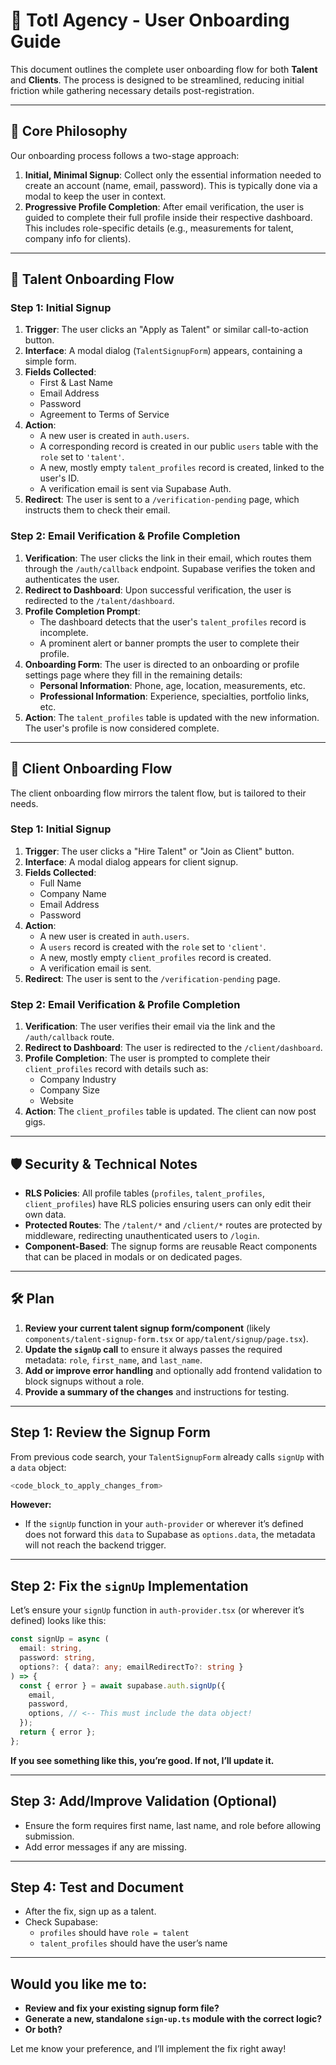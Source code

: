 # 🚀 Totl Agency - User Onboarding Guide

This document outlines the complete user onboarding flow for both **Talent** and **Clients**. The process is designed to be streamlined, reducing initial friction while gathering necessary details post-registration.

---

## 📝 Core Philosophy

Our onboarding process follows a two-stage approach:

1.  **Initial, Minimal Signup**: Collect only the essential information needed to create an account (name, email, password). This is typically done via a modal to keep the user in context.
2.  **Progressive Profile Completion**: After email verification, the user is guided to complete their full profile inside their respective dashboard. This includes role-specific details (e.g., measurements for talent, company info for clients).

---

## 🕺 Talent Onboarding Flow

### Step 1: Initial Signup

1.  **Trigger**: The user clicks an "Apply as Talent" or similar call-to-action button.
2.  **Interface**: A modal dialog (`TalentSignupForm`) appears, containing a simple form.
3.  **Fields Collected**:
    - First & Last Name
    - Email Address
    - Password
    - Agreement to Terms of Service
4.  **Action**:
    - A new user is created in `auth.users`.
    - A corresponding record is created in our public `users` table with the `role` set to `'talent'`.
    - A new, mostly empty `talent_profiles` record is created, linked to the user's ID.
    - A verification email is sent via Supabase Auth.
5.  **Redirect**: The user is sent to a `/verification-pending` page, which instructs them to check their email.

### Step 2: Email Verification & Profile Completion

1.  **Verification**: The user clicks the link in their email, which routes them through the `/auth/callback` endpoint. Supabase verifies the token and authenticates the user.
2.  **Redirect to Dashboard**: Upon successful verification, the user is redirected to the `/talent/dashboard`.
3.  **Profile Completion Prompt**:
    - The dashboard detects that the user's `talent_profiles` record is incomplete.
    - A prominent alert or banner prompts the user to complete their profile.
4.  **Onboarding Form**: The user is directed to an onboarding or profile settings page where they fill in the remaining details:
    - **Personal Information**: Phone, age, location, measurements, etc.
    - **Professional Information**: Experience, specialties, portfolio links, etc.
5.  **Action**: The `talent_profiles` table is updated with the new information. The user's profile is now considered complete.

---

## 🏢 Client Onboarding Flow

The client onboarding flow mirrors the talent flow, but is tailored to their needs.

### Step 1: Initial Signup

1.  **Trigger**: The user clicks a "Hire Talent" or "Join as Client" button.
2.  **Interface**: A modal dialog appears for client signup.
3.  **Fields Collected**:
    - Full Name
    - Company Name
    - Email Address
    - Password
4.  **Action**:
    - A new user is created in `auth.users`.
    - A `users` record is created with the `role` set to `'client'`.
    - A new, mostly empty `client_profiles` record is created.
    - A verification email is sent.
5.  **Redirect**: The user is sent to the `/verification-pending` page.

### Step 2: Email Verification & Profile Completion

1.  **Verification**: The user verifies their email via the link and the `/auth/callback` route.
2.  **Redirect to Dashboard**: The user is redirected to the `/client/dashboard`.
3.  **Profile Completion**: The user is prompted to complete their `client_profiles` record with details such as:
    - Company Industry
    - Company Size
    - Website
4.  **Action**: The `client_profiles` table is updated. The client can now post gigs.

---

## 🛡️ Security & Technical Notes

- **RLS Policies**: All profile tables (`profiles`, `talent_profiles`, `client_profiles`) have RLS policies ensuring users can only edit their own data.
- **Protected Routes**: The `/talent/*` and `/client/*` routes are protected by middleware, redirecting unauthenticated users to `/login`.
- **Component-Based**: The signup forms are reusable React components that can be placed in modals or on dedicated pages.

---

## 🛠 Plan

1. **Review your current talent signup form/component** (likely `components/talent-signup-form.tsx` or `app/talent/signup/page.tsx`).
2. **Update the `signUp` call** to ensure it always passes the required metadata: `role`, `first_name`, and `last_name`.
3. **Add or improve error handling** and optionally add frontend validation to block signups without a role.
4. **Provide a summary of the changes** and instructions for testing.

---

## Step 1: Review the Signup Form

From previous code search, your `TalentSignupForm` already calls `signUp` with a `data` object:
```ts
<code_block_to_apply_changes_from>
```
**However:**  
- If the `signUp` function in your `auth-provider` or wherever it’s defined does not forward this `data` to Supabase as `options.data`, the metadata will not reach the backend trigger.

---

## Step 2: Fix the `signUp` Implementation

Let’s ensure your `signUp` function in `auth-provider.tsx` (or wherever it’s defined) looks like this:
```ts
const signUp = async (
  email: string,
  password: string,
  options?: { data?: any; emailRedirectTo?: string }
) => {
  const { error } = await supabase.auth.signUp({
    email,
    password,
    options, // <-- This must include the data object!
  });
  return { error };
};
```
**If you see something like this, you’re good. If not, I’ll update it.**

---

## Step 3: Add/Improve Validation (Optional)

- Ensure the form requires first name, last name, and role before allowing submission.
- Add error messages if any are missing.

---

## Step 4: Test and Document

- After the fix, sign up as a talent.
- Check Supabase:  
  - `profiles` should have `role = talent`
  - `talent_profiles` should have the user’s name

---

## Would you like me to:

- **Review and fix your existing signup form file?**
- **Generate a new, standalone `sign-up.ts` module with the correct logic?**
- **Or both?**

Let me know your preference, and I’ll implement the fix right away!
